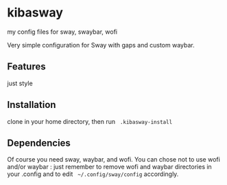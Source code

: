 # kibasway
my config files for sway, swaybar, wofi

Very simple configuration for Sway with gaps and custom waybar.


## Features

just style

## Installation

clone in your home directory, then run ``` .kibasway-install```

## Dependencies

Of course you need sway, waybar, and wofi. You can chose not to use wofi and/or waybar : just remember to remove wofi and waybar directories in your .config and to edit ``` ~/.config/sway/config```  accordingly.
